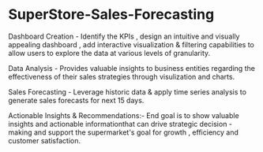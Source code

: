 # SuperStore-Sales-Forecasting
Dashboard Creation - Identify the KPIs , design an intuitive and visually appealing dashboard , add interactive visualization &amp; filtering capabilities to allow users to explore the data at various levels of granularity.

Data Analysis - Provides valuable insights to business entities regarding the effectiveness of their sales strategies through visulization and charts.


Sales Forecasting - Leverage historic data & apply time series analysis to generate sales forecasts for next 15 days.


Actionable Insights & Recommendations:- End goal is to show valuable insights and actionable informationthat can drive strategic decision - making and support the supermarket's goal for growth , efficiency and customer satisfaction.
